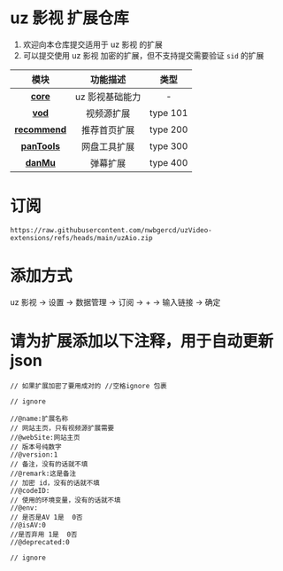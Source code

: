# uz 影视 扩展仓库

1. 欢迎向本仓库提交适用于 uz 影视 的扩展
2. 可以提交使用 uz 影视 加密的扩展，但不支持提交需要验证 `sid` 的扩展

|                                                    模块                                                     |    功能描述     |   类型   |
| :---------------------------------------------------------------------------------------------------------: | :-------------: | :------: |
| **[core](https://github.com/YYDS678/uzVideo-extensions/tree/main/core#uzutilsjs-提供网络存储toast-等功能)** | uz 影视基础能力 |    -     |
|         **[vod](https://github.com/YYDS678/uzVideo-extensions/tree/main/core#视频源-type101-扩展)**         |   视频源扩展    | type 101 |
|  **[recommend](https://github.com/YYDS678/uzVideo-extensions/tree/main/core#uzhome首页推荐-type200-扩展)**  |  推荐首页扩展   | type 200 |
|  **[panTools](https://github.com/YYDS678/uzVideo-extensions/tree/main/core#pantools网盘工具-type300扩展)**  |  网盘工具扩展   | type 300 |
|      **[danMu](https://github.com/YYDS678/uzVideo-extensions/tree/main/core#danmu弹幕-type400-扩展)**       |    弹幕扩展     | type 400 |

# 订阅

```
https://raw.githubusercontent.com/nwbgercd/uzVideo-extensions/refs/heads/main/uzAio.zip
```

# 添加方式

uz 影视 -> 设置 -> 数据管理 -> 订阅 -> + -> 输入链接 -> 确定

# 请为扩展添加以下注释，用于自动更新 json

```
// 如果扩展加密了要用成对的 //空格ignore 包裹

// ignore

//@name:扩展名称
// 网站主页，只有视频源扩展需要
//@webSite:网站主页
// 版本号纯数字
//@version:1
// 备注，没有的话就不填
//@remark:这是备注
// 加密 id，没有的话就不填
//@codeID:
// 使用的环境变量，没有的话就不填
//@env:
// 是否是AV 1是  0否
//@isAV:0
//是否弃用 1是  0否
//@deprecated:0

// ignore

```
